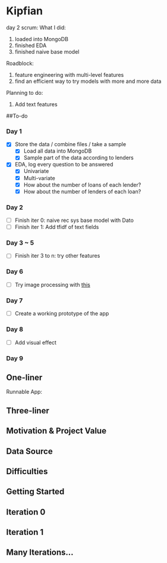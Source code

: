 # Kipfian

day 2 scrum:
What I did:
1. loaded into MongoDB
2. finished EDA
3. finished naive base model

Roadblock:
1. feature engineering with multi-level features
2. find an efficient way to try models with more and more data

Planning to do:
1. Add text features


##To-do
### Day 1
- [x] Store the data / combine files / take a sample
    - [x] Load all data into MongoDB
    - [x] Sample part of the data according to lenders
- [x] EDA, log every question to be answered
    - [x] Univariate
    - [x] Multi-variate
    - [x] How about the number of loans of each lender?
    - [x] How about the number of lenders of each loan?

### Day 2
- [ ] Finish iter 0: naive rec sys base model with Dato
- [ ] Finish iter 1: Add tfidf of text fields

### Day 3 ~ 5
- [ ] Finish iter 3 to n: try other features

### Day 6
- [ ] Try image processing with [this](http://cs.stanford.edu/people/karpathy/deepimagesent/?hn)

### Day 7
- [ ] Create a working prototype of the app

### Day 8
- [ ] Add visual effect

### Day 9







## One-liner

Runnable App: [](#)

## Three-liner


## Motivation & Project Value


## Data Source


## Difficulties


## Getting Started


## Iteration 0


## Iteration 1


## Many Iterations...







